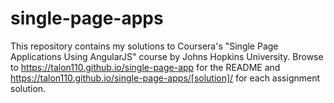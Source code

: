 # single-page-apps

This repository contains my solutions to Coursera's "Single Page Applications Using AngularJS" course by Johns Hopkins University. Browse to https://talon110.github.io/single-page-app for the README and https://talon110.github.io/single-page-apps/[solution]/ for each assignment solution.